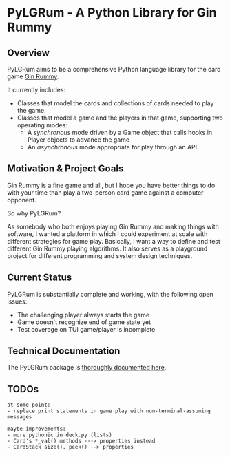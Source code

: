 # PyLGRum - A Python Library for Gin Rummy

## Overview

PyLGRum aims to be a comprehensive Python language library for the card game [Gin Rummy](https://en.wikipedia.org/wiki/Gin_rummy).

It currently includes:

* Classes that model the cards and collections of cards needed to play the game.
* Classes that model a game and the players in that game, supporting two operating modes:
  * A *synchronous* mode driven by a Game object that calls hooks in Player objects to advance the game
  * An *asynchronous* mode appropriate for play through an API

## Motivation & Project Goals

Gin Rummy is a fine game and all, but I hope you have better things to do with your time than play a two-person card game against a computer opponent.

So why PyLGRum?

As somebody who both enjoys playing Gin Rummy and making things with software, I wanted a platform in which I could experiment at scale with different strategies for game play. Basically, I want a way to define and test different Gin Rummy playing algorithms. It also serves as a playground project for different programming and system design techniques.

## Current Status

PyLGRum is substantially complete and working, with the following open issues:

* The challenging player always starts the game
* Game doesn't recognize end of game state yet
* Test coverage on TUI game/player is incomplete

## Technical Documentation

The PyLGRum package is [thoroughly documented here](https://jrheling.github.io/pylgrum/pylgrum/).

## TODOs

```text
at some point:
- replace print statements in game play with non-terminal-assuming messages

maybe improvements:
- more pythonic in deck.py (lists)
- Card's *_val() methods ---> properties instead
- CardStack size(), peek() --> properties

```

